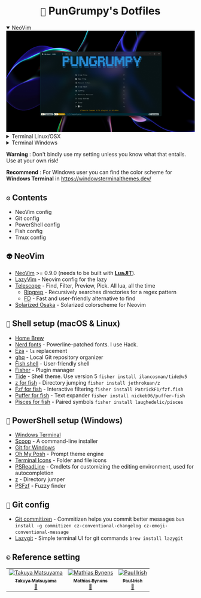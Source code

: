 <div align="center">
    <h1><code>🐙</code> PunGrumpy's Dotfiles</h1>
</div>

<details open>
    <summary>NeoVim</summary>
    <img src="./images/neovim/preview-1.png"
        alt="NeoVim" />
</details>

<details>
    <summary>Terminal Linux/OSX</summary>
    <img src="./images/terminal/preview-1.png"
        alt="Terminal Linux/OSX" />
    <p>This terminal use:</p>
    <ul>
        <li>color scheme <strong>Solarized Dark (Modded)</strong></li>
        <li>fish</li>
        <li>tmux</li>
    </ul>
</details>

<details>
    <summary>Terminal Windows</summary>
    <img src="./images/terminal/preview-2.png"
        alt="Terminal Windows" />
    <p>This terminal use:</p>
    <ul>
        <li>color scheme <strong>One Half Dark (Modded)</strong></li>
        <li>powershell</li>
    </ul>
</details>

**Warning** : Don't bindly use my setting unless you know what that entails. Use at your own risk!

**Recommend** : For Windows user you can find the color scheme for **Windows Terminal** in https://windowsterminalthemes.dev/

## `⚙️` Contents

- NeoVim config
- Git config
- PowerShell config
- Fish config
- Tmux config

## `👽` NeoVim

- [NeoVim](https://neovim.io/) >= 0.9.0 (needs to be built with [**LuaJIT**](https://luajit.org/luajit.html)).
- [LazyVim](https://github.com/LazyVim/LazyVim) - Neovim config for the lazy
- [Telescope](https://github.com/nvim-telescope/telescope.nvim) - Find, Filter, Preview, Pick. All lua, all the time
  - [Ripgrep](https://github.com/BurntSushi/ripgrep) - Recursively searches directories for a regex pattern
  - [FD](https://github.com/sharkdp/fd) - Fast and user-friendly alternative to find
- [Solarized Osaka](https://github.com/craftzdog/solarized-osaka.nvim) - Solarized colorscheme for Neovim

## `🐚` Shell setup (macOS & Linux)

- [Home Brew](https://brew.sh/)
- [Nerd fonts](https://github.com/ryanoasis/nerd-fonts) - Powerline-patched fonts. I use Hack.
- [Eza](https://eza.rocks/) - `ls` replacement
- [ghq](https://github.com/x-motemen/ghq) - Local Git repository organizer
- [Fish shell](https://fishshell.com/) - User-friendly shell
- [Fisher](https://github.com/jorgebucaran/fisher) - Plugin manager
- [Tide](https://github.com/IlanCosman/tide) - Shell theme. Use version 5 `fisher install ilancosman/tide@v5`
- [z for fish](https://github.com/jethrokuan/z) - Directory jumping `fisher install jethrokuan/z`
- [Fzf for fish](https://github.com/PatrickF1/fzf.fish) - Interactive filtering `fisher install PatrickF1/fzf.fish`
- [Puffer for fish](https://github.com/nickeb96/puffer-fish) - Text expander `fisher install nickeb96/puffer-fish`
- [Pisces for fish](https://github.com/laughedelic/pisces) - Paired symbols `fisher install laughedelic/pisces`

## `👧` PowerShell setup (Windows)

- [Windows Terminal](https://apps.microsoft.com/store/detail/windows-terminal/9N0DX20HK701?hl=th-th&gl=th)
- [Scoop](https://scoop.sh/) - A command-line installer
- [Git for Windows](https://gitforwindows.org/)
- [Oh My Posh](https://ohmyposh.dev/) - Prompt theme engine
- [Terminal Icons](https://github.com/devblackops/Terminal-Icons) - Folder and file icons
- [PSReadLine](https://docs.microsoft.com/en-us/powershell/module/psreadline/) - Cmdlets for customizing the editing environment, used for autocompletion
- [z](https://www.powershellgallery.com/packages/z) - Directory jumper
- [PSFzf](https://github.com/kelleyma49/PSFzf) - Fuzzy finder

## `🦒` Git config

- [Git commitizen](https://github.com/commitizen/cz-cli) - Commitizen helps you commit better messages `bun install -g commitizen cz-conventional-changelog cz-emoji-conventional-message`
- [Lazygit](https://github.com/jesseduffield/lazygit/) - Simple terminal UI for git commands `brew install lazygit`

## `©️` Reference setting

<table>
  <tr>
    <td align="center">
      <a href="https://github.com/craftzdog">
        <img src="https://avatars.githubusercontent.com/u/1332805?v=4" width="100px;" alt="Takuya Matsuyama" />
        <br />
        <sub><b>Takuya Matsuyama</b></sub>
        <br />
        <a href="https://github.com/craftzdog/dotfiles-public">📂</a>
      </a>
    </td>
    <td align="center">
      <a href="https://github.com/mathiasbynens">
      <img src="https://avatars.githubusercontent.com/u/81942?v=4" width="100px;" alt="Mathias Bynens" />
      <br />
      <sub><b>Mathias Bynens</b></sub>
      <br />
      <a href="https://github.com/mathiasbynens/dotfiles">📂</a>
    </td>
    <td align="center">
      <a href="https://github.com/paulirish">
      <img src="https://avatars.githubusercontent.com/u/39191?v=4" width="100px;" alt="Paul Irish" />
      <br />
      <sub><b>Paul Irish</b></sub>
      <br />
      <a href="https://github.com/paulirish/dotfiles">📂</a>
    </td>
  </tr>
</table>
